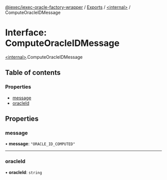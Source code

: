 [@iexec/iexec-oracle-factory-wrapper](../README.md) / [Exports](../modules.md) / [\<internal\>](../modules/internal_.md) / ComputeOracleIDMessage

# Interface: ComputeOracleIDMessage

[\<internal\>](../modules/internal_.md).ComputeOracleIDMessage

## Table of contents

### Properties

- [message](internal_.ComputeOracleIDMessage.md#message)
- [oracleId](internal_.ComputeOracleIDMessage.md#oracleid)

## Properties

### message

• **message**: ``"ORACLE_ID_COMPUTED"``

___

### oracleId

• **oracleId**: `string`
